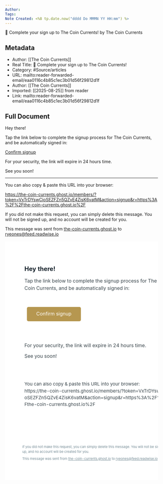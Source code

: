```yaml
---
Author: 
Tags:
Note Created: <%8 tp.date.now("dddd Do MMMN YY HH:mm") %>
---
```

🙌 Complete your sign up to The Coin Currents! by The Coin Currents

## Metadata
- Author: [[The Coin Currents]]
- Real Title: 🙌 Complete your sign up to The Coin Currents!
- Category: #Source/articles
- URL: mailto:reader-forwarded-email/eaa0116c4b85c1ec3b01d56f29812d1f
- Author: [[The Coin Currents]]
- Imported: [[2025-08-25]] from reader
- Link: mailto:reader-forwarded-email/eaa0116c4b85c1ec3b01d56f29812d1f

## Full Document
Hey there!

Tap the link below to complete the signup process for The Coin Currents, and be automatically signed in:

 [Confirm signup](https://the-coin-currents.ghost.io/members/?token=VxTrDYswCioSEZFZn5QZvE4ZisK6vatM&action=signup&r=https%3A%2F%2Fthe-coin-currents.ghost.io%2F) 

For your security, the link will expire in 24 hours time.

See you soon!

---

You can also copy & paste this URL into your browser:

https://the-coin-currents.ghost.io/members/?token=VxTrDYswCioSEZFZn5QZvE4ZisK6vatM&action=signup&r=https%3A%2F%2Fthe-coin-currents.ghost.io%2F

If you did not make this request, you can simply delete this message. You will not be signed up, and no account will be created for you.

This message was sent from [the-coin-currents.ghost.io](https://the-coin-currents.ghost.io/) to [ryeones@feed.readwise.io](mailto:ryeones@feed.readwise.io)

<div>
<table border="0" cellpadding="0" cellspacing="0" style="border-collapse: separate; mso-table-lspace: 0pt; mso-table-rspace: 0pt; width: 100%; background-color: #FFFFFF;">
<tr>
<td style="font-family: -apple-system, BlinkMacSystemFont, 'Segoe UI', Roboto, Helvetica, Arial, sans-serif, 'Apple Color Emoji', 'Segoe UI Emoji', 'Segoe UI Symbol'; font-size: 14px; vertical-align: top;"> </td>
<td style="font-family: -apple-system, BlinkMacSystemFont, 'Segoe UI', Roboto, Helvetica, Arial, sans-serif, 'Apple Color Emoji', 'Segoe UI Emoji', 'Segoe UI Symbol'; font-size: 14px; vertical-align: top; display: block; margin: 0 auto; max-width: 540px; padding: 10px; width: 540px;">
<div style="box-sizing: border-box; display: block; margin: 0 auto; max-width: 600px; padding: 30px 20px;">
<!-- START CENTERED WHITE CONTAINER -->
<table style="border-collapse: separate; mso-table-lspace: 0pt; mso-table-rspace: 0pt; width: 100%; background: #ffffff; border-radius: 8px;">
<!-- START MAIN CONTENT AREA -->
<tr>
<td style="font-family: -apple-system, BlinkMacSystemFont, 'Segoe UI', Roboto, Helvetica, Arial, sans-serif, 'Apple Color Emoji', 'Segoe UI Emoji', 'Segoe UI Symbol'; font-size: 14px; vertical-align: top; box-sizing: border-box;">
<table border="0" cellpadding="0" cellspacing="0" style="border-collapse: separate; mso-table-lspace: 0pt; mso-table-rspace: 0pt; width: 100%;">
<tr>
<td style="font-family: -apple-system, BlinkMacSystemFont, 'Segoe UI', Roboto, Helvetica, Arial, sans-serif, 'Apple Color Emoji', 'Segoe UI Emoji', 'Segoe UI Symbol'; font-size: 14px; vertical-align: top;">
<p style="font-family: -apple-system, BlinkMacSystemFont, 'Segoe UI', Roboto, Helvetica, Arial, sans-serif, 'Apple Color Emoji', 'Segoe UI Emoji', 'Segoe UI Symbol'; font-size: 20px; color: #15212A; font-weight: bold; line-height: 24px; margin: 0; margin-bottom: 15px;">Hey there!</p>
<p style="font-family: -apple-system, BlinkMacSystemFont, 'Segoe UI', Roboto, Helvetica, Arial, sans-serif, 'Apple Color Emoji', 'Segoe UI Emoji', 'Segoe UI Symbol'; font-size: 16px; color: #3A464C; font-weight: normal; line-height: 24px; margin: 0; margin-bottom: 32px;">Tap the link below to complete the signup process for The Coin Currents, and be automatically signed in:</p>
<table border="0" cellpadding="0" cellspacing="0" style="border-collapse: separate; mso-table-lspace: 0pt; mso-table-rspace: 0pt; width: 100%; box-sizing: border-box;">
<tbody>
<tr>
<td align="left" style="font-family: -apple-system, BlinkMacSystemFont, 'Segoe UI', Roboto, Helvetica, Arial, sans-serif, 'Apple Color Emoji', 'Segoe UI Emoji', 'Segoe UI Symbol'; font-size: 16px; vertical-align: top; padding-bottom: 35px;">
<table border="0" cellpadding="0" cellspacing="0" style="border-collapse: separate; mso-table-lspace: 0pt; mso-table-rspace: 0pt; width: auto;">
<tbody>
<tr>
<td style="font-family: -apple-system, BlinkMacSystemFont, 'Segoe UI', Roboto, Helvetica, Arial, sans-serif, 'Apple Color Emoji', 'Segoe UI Emoji', 'Segoe UI Symbol'; font-size: 16px; vertical-align: top; background-color: #b69750; border-radius: 5px; text-align: center;"> <a bgcolor="#b69750" href="https://the-coin-currents.ghost.io/members/?token=VxTrDYswCioSEZFZn5QZvE4ZisK6vatM&amp;action=signup&amp;r=https%3A%2F%2Fthe-coin-currents.ghost.io%2F" style="color:#fff; display:inline-block; background-color:#b69750; border:solid 1px #b69750; border-radius:5px; box-sizing:border-box; cursor:pointer; text-decoration:none; font-size:16px; font-weight:normal; margin:0; padding:9px 22px 10px; border-color:#b69750" target="\_blank">Confirm signup</a> </td>
</tr>
</tbody>
</table>
</td>
</tr>
</tbody>
</table>
<p style="font-family: -apple-system, BlinkMacSystemFont, 'Segoe UI', Roboto, Helvetica, Arial, sans-serif, 'Apple Color Emoji', 'Segoe UI Emoji', 'Segoe UI Symbol'; font-size: 16px; color: #3A464C; font-weight: normal; line-height: 24px; margin: 0; margin-bottom: 11px;">For your security, the link will expire in 24 hours time.</p>
<p style="font-family: -apple-system, BlinkMacSystemFont, 'Segoe UI', Roboto, Helvetica, Arial, sans-serif, 'Apple Color Emoji', 'Segoe UI Emoji', 'Segoe UI Symbol'; font-size: 16px; color: #3A464C; font-weight: normal; line-height: 24px; margin: 0; margin-bottom: 30px;">See you soon!</p>
<hr height="0" style="border-width:0; height:0; margin-top:34px; margin-bottom:34px; border-bottom-width:1px; border-bottom-color:#EEF5F8"/>
<p style="font-family: -apple-system, BlinkMacSystemFont, 'Segoe UI', Roboto, Helvetica, Arial, sans-serif, 'Apple Color Emoji', 'Segoe UI Emoji', 'Segoe UI Symbol'; font-size: 15px; color: #3A464C; font-weight: normal; line-height: 24px; margin: 0;">You can also copy &amp; paste this URL into your browser:</p>
<p style="word-break: break-all; font-family: -apple-system, BlinkMacSystemFont, 'Segoe UI', Roboto, Helvetica, Arial, sans-serif, 'Apple Color Emoji', 'Segoe UI Emoji', 'Segoe UI Symbol'; font-size: 15px; line-height: 22px; margin-top: 0; color: #3A464C;">https://the-coin-currents.ghost.io/members/?token=VxTrDYswCioSEZFZn5QZvE4ZisK6vatM&amp;action=signup&amp;r=https%3A%2F%2Fthe-coin-currents.ghost.io%2F</p>
</td>
</tr>
</table>
</td>
</tr>
<!-- START FOOTER -->
<tr>
<td style="font-family: -apple-system, BlinkMacSystemFont, 'Segoe UI', Roboto, Helvetica, Arial, sans-serif, 'Apple Color Emoji', 'Segoe UI Emoji', 'Segoe UI Symbol'; font-size: 14px; vertical-align: top; padding-top: 80px;">
<p style="font-family: -apple-system, BlinkMacSystemFont, 'Segoe UI', Roboto, Helvetica, Arial, sans-serif, 'Apple Color Emoji', 'Segoe UI Emoji', 'Segoe UI Symbol'; line-height: 16px; font-size: 11px; color: #738A94; font-weight: normal; margin: 0;">If you did not make this request, you can simply delete this message. You will not be signed up, and no account will be created for you.</p>
</td>
</tr>
<tr>
<td style="font-family: -apple-system, BlinkMacSystemFont, 'Segoe UI', Roboto, Helvetica, Arial, sans-serif, 'Apple Color Emoji', 'Segoe UI Emoji', 'Segoe UI Symbol'; font-size: 14px; vertical-align: top; padding-top: 2px;">
<p style="font-family: -apple-system, BlinkMacSystemFont, 'Segoe UI', Roboto, Helvetica, Arial, sans-serif, 'Apple Color Emoji', 'Segoe UI Emoji', 'Segoe UI Symbol'; line-height: 16px; font-size: 11px; color: #738A94; font-weight: normal; margin: 0;">This message was sent from <a href="https://the-coin-currents.ghost.io/" style="color:#738A94; text-decoration:underline; font-size:11px">the-coin-currents.ghost.io</a> to <a href="mailto:ryeones@feed.readwise.io" style="color:#738A94; text-decoration:underline; font-size:11px">ryeones@feed.readwise.io</a></p>
</td>
</tr>
<!-- END FOOTER -->
<!-- END MAIN CONTENT AREA -->
</table>
<!-- END CENTERED WHITE CONTAINER -->
</div>
</td>
<td style="font-family: -apple-system, BlinkMacSystemFont, 'Segoe UI', Roboto, Helvetica, Arial, sans-serif, 'Apple Color Emoji', 'Segoe UI Emoji', 'Segoe UI Symbol'; font-size: 14px; vertical-align: top;"> </td>
</tr>
</table>
</div>
